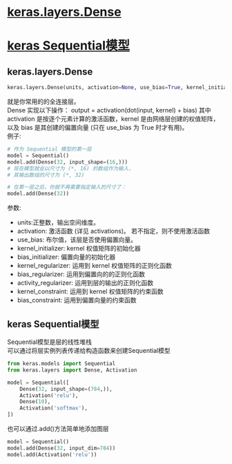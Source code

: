 # [keras.layers.Dense](#keras.layers.Dense)
# [keras Sequential模型](#keras_Sequential)




<div id="keras.layers.Dense"></div>

## keras.layers.Dense
```python
keras.layers.Dense(units, activation=None, use_bias=True, kernel_initializer='glorot_uniform', bias_initializer='zeros', kernel_regularizer=None, bias_regularizer=None, activity_regularizer=None, kernel_constraint=None, bias_constraint=None)
```
就是你常用的的全连接层。<br>
Dense 实现以下操作： output = activation(dot(input, kernel) + bias) 其中 activation 是按逐个元素计算的激活函数，kernel 是由网络层创建的权值矩阵，以及 bias 是其创建的偏置向量 (只在 use_bias 为 True 时才有用)。<br>
例子:<br>
```python
# 作为 Sequential 模型的第一层
model = Sequential()
model.add(Dense(32, input_shape=(16,)))
# 现在模型就会以尺寸为 (*, 16) 的数组作为输入，
# 其输出数组的尺寸为 (*, 32)

# 在第一层之后，你就不再需要指定输入的尺寸了：
model.add(Dense(32))
```
参数:<br>
* units:正整数，输出空间维度。<br>
* activation: 激活函数 (详见 activations)。 若不指定，则不使用激活函数 <br>
* use_bias: 布尔值，该层是否使用偏置向量。<br>
* kernel_initializer: kernel 权值矩阵的初始化器<br>
* bias_initializer: 偏置向量的初始化器<br>
* kernel_regularizer: 运用到 kernel 权值矩阵的正则化函数<br>
* bias_regularizer: 运用到偏置向的的正则化函数<br>
* activity_regularizer: 运用到层的输出的正则化函数<br>
* kernel_constraint: 运用到 kernel 权值矩阵的约束函数<br>
* bias_constraint: 运用到偏置向量的约束函数<br>

<div id="keras_Sequential"></div>

## keras Sequential模型
Sequential模型是层的线性堆栈<br>
可以通过将层实例列表传递给构造函数来创建Sequential模型<br>
```python
from keras.models import Sequential
from keras.layers import Dense, Activation

model = Sequential([
    Dense(32, input_shape=(784,)),
    Activation('relu'),
    Dense(10),
    Activation('softmax'),
])
```
也可以通过.add()方法简单地添加图层<br>
```python
model = Sequential()
model.add(Dense(32, input_dim=784))
model.add(Activation('relu'))
```
